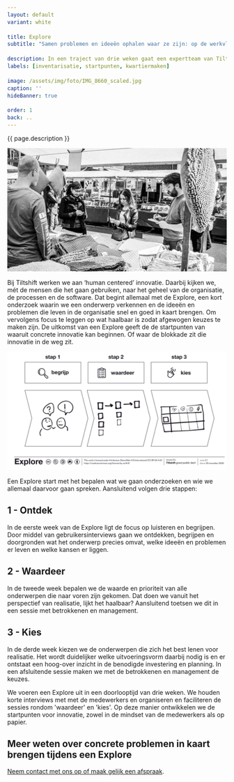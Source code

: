 ```yaml
---
layout: default
variant: white

title: Explore
subtitle: "Samen problemen en ideeën ophalen waar ze zijn: op de werkvloer, op straat, aan het bed."

description: In een traject van drie weken gaat een expertteam van Tiltshift, samen met uw eigen mensen, de organisatie in en halen we de problemen en ideeën op van de mensen uit de business.
labels: [inventarisatie, startpunten, kwartiermaken]

image: /assets/img/foto/IMG_8660_scaled.jpg
caption: ''
hideBanner: true

order: 1
back: ..
---
```

{{ page.description }}

<div class="article-image">
    <img src="/assets/img/foto/Concrete-problemen-ervaren-in-de-operatie-met-Explore.jpg">
</div>

Bij Tiltshift werken we aan ‘human centered’ innovatie. Daarbij kijken we, mét de mensen die het gaan gebruiken, naar het geheel van de organisatie, de processen en de software. Dat begint allemaal met de Explore, een kort onderzoek waarin we een onderwerp verkennen en de ideeën en problemen die leven in de organisatie snel en goed in kaart brengen. Om vervolgens focus te leggen op wat haalbaar is zodat afgewogen keuzes te maken zijn. 
De uitkomst van een Explore geeft de de startpunten van waaruit concrete innovatie kan beginnen. Of waar de blokkade zit die innovatie in de weg zit.

<div class="plane">
    <div class="container-md">
        <div class="article-image"><img src="/assets/img/foto/Explore-Methode-Tiltshift.png"></div>
  </div>
</div>

Een Explore start met het bepalen wat we gaan onderzoeken en wie we allemaal daarvoor gaan spreken. Aansluitend volgen drie stappen:

## 1 - Ontdek
In de eerste week van de Explore ligt de focus op luisteren en begrijpen. Door middel van gebruikersinterviews gaan we ontdekken, begrijpen en doorgronden wat het onderwerp precies omvat, welke ideeën en problemen er leven en welke kansen er liggen. 

## 2 - Waardeer
In de tweede week bepalen we de waarde en prioriteit van alle onderwerpen die naar voren zijn gekomen. Dat doen we vanuit het perspectief van realisatie, lijkt het haalbaar? Aansluitend toetsen we dit in een sessie met betrokkenen en management. 

## 3 - Kies
In de derde week kiezen we de onderwerpen die zich het best lenen voor realisatie. Het wordt duidelijker welke uitvoeringsvorm daarbij nodig is en er ontstaat een hoog-over inzicht in de benodigde investering en planning. In een afsluitende sessie maken we met de betrokkenen en management de keuzes. 

We voeren een Explore uit in een doorlooptijd van drie weken. We houden korte interviews met met de medewerkers en organiseren en faciliteren de sessies rondom 'waardeer' en 'kies'. Op deze manier ontwikkelen we de startpunten voor innovatie, zowel in de mindset van de medewerkers als op papier. 

## Meer weten over concrete problemen in kaart brengen tijdens een Explore
[Neem contact met ons op of maak gelijk een afspraak](/intake-en-advies).

